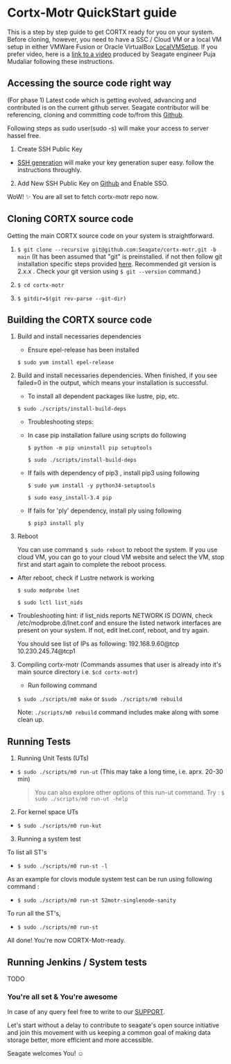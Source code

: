 # Cortx-Motr QuickStart guide
This is a step by step guide to get CORTX ready for you on your system.
Before cloning, however, you need to have a SSC / Cloud VM or a local VM setup in either VMWare Fusion or Oracle VirtualBox [LocalVMSetup](LocalVMSetup.md).  If you prefer video, here is a [link to a video](https://seagatetechnology.sharepoint.com/:v:/s/gteamdrv1/tdrive1224/EZbJ5AUWe79DksiRctCtsnUB9sILRr5DqHeBzdrwzNNg6w?e=Xamvex) produced by Seagate engineer Puja Mudaliar following these instructions.

## Accessing the source code right way
(For phase 1) Latest code which is getting evolved, advancing and contributed is on the current github server.
Seagate contributor will be referencing, cloning and committing code to/from this [Github](https://github.com/Seagate/cortx/).

Following steps as sudo user(sudo -s) will make your access to server hassel free.

1. Create SSH Public Key
  * [SSH generation](https://git-scm.com/book/en/v2/Git-on-the-Server-Generating-Your-SSH-Public-Key) will make your key generation super easy. follow the instructions throughly.
  
2. Add New SSH Public Key on [Github](https://github.com/settings/keys) and Enable SSO.
 
WoW! :sparkles:
You are all set to fetch cortx-motr repo now. 

## Cloning CORTX source code
Getting the main CORTX source code on your system is straightforward.


1. `$ git clone --recursive git@github.com:Seagate/cortx-motr.git -b main` (It has been assumed that "git" is preinstalled. if not then follow git installation specific steps provided [here](ContributingToMotr.md/#getting-git--gerit-to-work). Recommended git version is 2.x.x . Check your git version using `$ git --version` command.)
                                                                                                                                                                                           
2. `$ cd cortx-motr`

3. `$ gitdir=$(git rev-parse --git-dir)`

## Building the CORTX source code
     
1. Build and install necessaries dependencies
   * Ensure epel-release has been installed
   
   `$ sudo yum install epel-release`
   
1. Build and install necessaries dependencies. When finished, if you see failed=0 in the output, which means your installation is successful. 

   * To install all dependent packages like lustre, pip, etc.
  
    `$ sudo ./scripts/install-build-deps` 
    
   * Troubleshooting steps:
   * In case pip installation failure using scripts do following
   
     `$ python -m pip uninstall pip setuptools`
     
     `$ sudo ./scripts/install-build-deps`
    
   * If fails with dependency of pip3 , install pip3 using following
    
     `$ sudo yum install -y python34-setuptools`
    
     `$ sudo easy_install-3.4 pip`
    
   * If fails for 'ply' dependency, install ply using following
   
     `$ pip3 install ply`
  
2. Reboot

   You can use command `$ sudo reboot` to reboot the system.
   If you use cloud VM, you can go to your cloud VM website and select the VM, stop first and start again to complete the reboot process.
   
  * After reboot, check if Lustre network is working
  
     `$ sudo modprobe lnet`
  
     `$ sudo lctl list_nids`
   
   * Troubleshooting hint: if list_nids reports NETWORK IS DOWN, check /etc/modprobe.d/lnet.conf and ensure the listed network interfaces are present on your system. If not, edit lnet.conf, reboot, and try again.
     
     You should see list of IPs as following:
     192.168.9.60@tcp
     10.230.245.74@tcp1

3. Compiling cortx-motr (Commands assumes that user is already into it's main source directory i.e. `$cd cortx-motr`)
   * Run following command
   
   `$ sudo ./scripts/m0 make` or `$sudo ./scripts/m0 rebuild`
   
    Note: `./scripts/m0 rebuild` command includes make along with some clean up.
 
## Running Tests

1. Running Unit Tests (UTs)
 * `$ sudo ./scripts/m0 run-ut` (This may take a long time, i.e. aprx. 20-30 min) 
    > You can also explore other options of this run-ut command. Try : `$ sudo ./scripts/m0 run-ut -help`
    
2. For kernel space UTs
  * `$ sudo ./scripts/m0 run-kut`
  
3. Running a system test  

  To list all ST's 
  * `$ sudo ./scripts/m0 run-st -l`
  
   As an example for clovis module system test can be run using following command :
  * `$ sudo ./scripts/m0 run-st 52motr-singlenode-sanity`
   
   To run all the ST's,
  * `$ sudo ./scripts/m0 run-st`
  
All done! You're now CORTX-Motr-ready.
  
## Running Jenkins / System tests

TODO

### You're all set & You're awesome

In case of any query feel free to write to our [SUPPORT](SUPPORT.md).

Let's start without a delay to contribute to seagate's open source initiative and join this movement with us keeping a common goal of making data storage better, more efficient and more accessible.

Seagate welcomes You! :relaxed:

